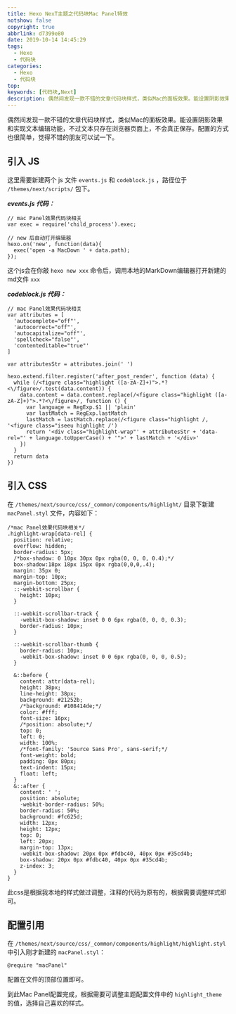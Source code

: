 ```yaml
---
title: Hexo NexT主题之代码块Mac Panel特效
notshow: false
copyright: true
abbrlink: d7399e80
date: 2019-10-14 14:45:29
tags:
  - Hexo
  - 代码块
categories:
  - Hexo
  - 代码块
top:
keywords: [代码块,Next]
description: 偶然间发现一款不错的文章代码块样式，类似Mac的面板效果。能设置阴影效果和实现文本编辑功能，不过文本只存在浏览器页面上，不会真正保存。配置的方式也很简单，觉得不错的朋友可以试一下。
---
```


偶然间发现一款不错的文章代码块样式，类似Mac的面板效果。能设置阴影效果和实现文本编辑功能，不过文本只存在浏览器页面上，不会真正保存。配置的方式也很简单，觉得不错的朋友可以试一下。

## 引入 JS

这里需要新建两个 js 文件 `events.js` 和 `codeblock.js` ，路径位于 `/themes/next/scripts/` 包下。

<div class="note success">

***events.js 代码：***
</div>

```
// mac Panel效果代码块相关
var exec = require('child_process').exec;

// new 后自动打开编辑器
hexo.on('new', function(data){
  exec('open -a MacDown ' + data.path);
});
```

这个js会在你敲 `hexo new xxx` 命令后，调用本地的MarkDown编辑器打开新建的md文件 `xxx`

<div class="note success">

***codeblock.js 代码：***
</div>

```
// mac Panel效果代码块相关
var attributes = [
  'autocomplete="off"',
  'autocorrect="off"',
  'autocapitalize="off"',
  'spellcheck="false"',
  'contenteditable="true"'
]

var attributesStr = attributes.join(' ')

hexo.extend.filter.register('after_post_render', function (data) {
  while (/<figure class="highlight ([a-zA-Z]+)">.*?<\/figure>/.test(data.content)) {
    data.content = data.content.replace(/<figure class="highlight ([a-zA-Z]+)">.*?<\/figure>/, function () {
      var language = RegExp.$1 || 'plain'
      var lastMatch = RegExp.lastMatch
      lastMatch = lastMatch.replace(/<figure class="highlight /, '<figure class="iseeu highlight /')
      return '<div class="highlight-wrap"' + attributesStr + 'data-rel="' + language.toUpperCase() + '">' + lastMatch + '</div>'
    })
  }
  return data
})
```

## 引入 CSS

在 `/themes/next/source/css/_common/components/highlight/` 目录下新建 `macPanel.styl` 文件，内容如下：

```
/*mac Panel效果代码块相关*/
.highlight-wrap[data-rel] {
  position: relative;
  overflow: hidden;
  border-radius: 5px;
  /*box-shadow: 0 10px 30px 0px rgba(0, 0, 0, 0.4);*/
  box-shadow:18px 18px 15px 0px rgba(0,0,0,.4);
  margin: 35px 0;
  margin-top: 10px;
  margin-bottom: 25px;
  ::-webkit-scrollbar {
    height: 10px;
  }

  ::-webkit-scrollbar-track {
    -webkit-box-shadow: inset 0 0 6px rgba(0, 0, 0, 0.3);
    border-radius: 10px;
  }

  ::-webkit-scrollbar-thumb {
    border-radius: 10px;
    -webkit-box-shadow: inset 0 0 6px rgba(0, 0, 0, 0.5);
  }

  &::before {
    content: attr(data-rel);
    height: 38px;
    line-height: 38px;
    background: #21252b;
    /*background: #108414de;*/
    color: #fff;
    font-size: 16px;
    /*position: absolute;*/
    top: 0;
    left: 0;
    width: 100%;
    /*font-family: 'Source Sans Pro', sans-serif;*/
    font-weight: bold;
    padding: 0px 80px;
    text-indent: 15px;
    float: left;
  }
  &::after {
    content: ' ';
    position: absolute;
    -webkit-border-radius: 50%;
    border-radius: 50%;
    background: #fc625d;
    width: 12px;
    height: 12px;
    top: 0;
    left: 20px;
    margin-top: 13px;
    -webkit-box-shadow: 20px 0px #fdbc40, 40px 0px #35cd4b;
    box-shadow: 20px 0px #fdbc40, 40px 0px #35cd4b;
    z-index: 3;
  }
}
```

此css是根据我本地的样式做过调整，注释的代码为原有的，根据需要调整样式即可。

## 配置引用

在 `/themes/next/source/css/_common/components/highlight/highlight.styl` 中引入刚才新建的 `macPanel.styl`：

```
@require "macPanel"
```

配置在文件的顶部位置即可。

到此Mac Panel配置完成，根据需要可调整主题配置文件中的 `highlight_theme` 的值，选择自己喜欢的样式。

